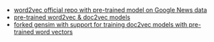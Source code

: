 * [word2vec official repo with pre-trained model on Google News data](https://code.google.com/archive/p/word2vec/)
* [pre-trained word2vec & doc2vec models](https://github.com/jhlau/doc2vec)
* [forked gensim with support for training doc2vec models with pre-trained word vectors](https://github.com/jhlau/gensim)